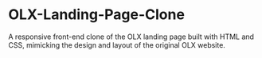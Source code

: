 # OLX-Landing-Page-Clone
A responsive front-end clone of the OLX landing page built with HTML and CSS, mimicking the design and layout of the original OLX website.
